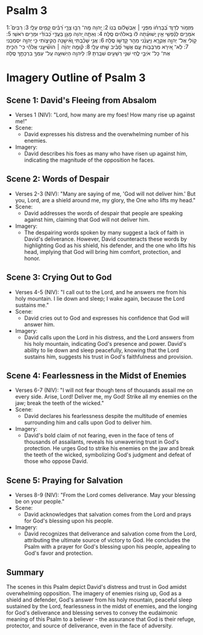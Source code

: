 # Psalm 3
1: מִזְמ֥וֹר לְדָוִ֑ד בְּ֝בָרְח֗וֹ מִפְּנֵ֤י ׀ אַבְשָׁל֬וֹם בְּנֽוֹ׃
2: יְ֭הוָה מָֽה־ רַבּ֣וּ צָרָ֑י רַ֝בִּ֗ים קָמִ֥ים עָלָֽי׃
3: רַבִּים֮ אֹמְרִ֪ים לְנַ֫פְשִׁ֥י אֵ֤ין יְֽשׁוּעָ֓תָה לּ֬וֹ בֵֽאלֹהִ֬ים סֶֽלָה׃
4: וְאַתָּ֣ה יְ֭הוָה מָגֵ֣ן בַּעֲדִ֑י כְּ֝בוֹדִ֗י וּמֵרִ֥ים רֹאשִֽׁי׃
5: ק֭וֹלִי אֶל־ יְהוָ֣ה אֶקְרָ֑א וַיַּֽעֲנֵ֨נִי מֵהַ֖ר קָדְשׁ֣וֹ סֶֽלָה׃
6: אֲנִ֥י שָׁכַ֗בְתִּי וָֽאִ֫ישָׁ֥נָה הֱקִיצ֑וֹתִי כִּ֖י יְהוָ֣ה יִסְמְכֵֽנִי׃
7: לֹֽא־ אִ֭ירָא מֵרִבְב֥וֹת עָ֑ם אֲשֶׁ֥ר סָ֝בִ֗יב שָׁ֣תוּ עָלָֽי׃
8: ק֘וּמָ֤ה יְהוָ֨ה ׀ הוֹשִׁ֘יעֵ֤נִי אֱלֹהַ֗י כִּֽי־ הִכִּ֣יתָ אֶת־ כָּל־ אֹיְבַ֣י לֶ֑חִי שִׁנֵּ֖י רְשָׁעִ֣ים שִׁבַּֽרְתָּ׃
9: לַיהוָ֥ה הַיְשׁוּעָ֑ה עַֽל־ עַמְּךָ֖ בִרְכָתֶ֣ךָ סֶּֽלָה׃

# Imagery Outline of Psalm 3

## Scene 1: David's Fleeing from Absalom

- Verses 1 (NIV): "Lord, how many are my foes! How many rise up against me!"
- Scene:
  - David expresses his distress and the overwhelming number of his enemies.
- Imagery:
  - David describes his foes as many who have risen up against him, indicating the magnitude of the opposition he faces.

## Scene 2: Words of Despair

- Verses 2-3 (NIV): "Many are saying of me, 'God will not deliver him.' But you, Lord, are a shield around me, my glory, the One who lifts my head."
- Scene:
  - David addresses the words of despair that people are speaking against him, claiming that God will not deliver him.
- Imagery:
  - The despairing words spoken by many suggest a lack of faith in David's deliverance. However, David counteracts these words by highlighting God as his shield, his defender, and the one who lifts his head, implying that God will bring him comfort, protection, and honor.

## Scene 3: Crying Out to God

- Verses 4-5 (NIV): "I call out to the Lord, and he answers me from his holy mountain. I lie down and sleep; I wake again, because the Lord sustains me."
- Scene:
  - David cries out to God and expresses his confidence that God will answer him.
- Imagery:
  - David calls upon the Lord in his distress, and the Lord answers from his holy mountain, indicating God's presence and power. David's ability to lie down and sleep peacefully, knowing that the Lord sustains him, suggests his trust in God's faithfulness and provision.

## Scene 4: Fearlessness in the Midst of Enemies

- Verses 6-7 (NIV): "I will not fear though tens of thousands assail me on every side. Arise, Lord! Deliver me, my God! Strike all my enemies on the jaw; break the teeth of the wicked."
- Scene:
  - David declares his fearlessness despite the multitude of enemies surrounding him and calls upon God to deliver him.
- Imagery:
  - David's bold claim of not fearing, even in the face of tens of thousands of assailants, reveals his unwavering trust in God's protection. He urges God to strike his enemies on the jaw and break the teeth of the wicked, symbolizing God's judgment and defeat of those who oppose David.

## Scene 5: Praying for Salvation

- Verses 8-9 (NIV): "From the Lord comes deliverance. May your blessing be on your people."
- Scene:
  - David acknowledges that salvation comes from the Lord and prays for God's blessing upon his people.
- Imagery:
  - David recognizes that deliverance and salvation come from the Lord, attributing the ultimate source of victory to God. He concludes the Psalm with a prayer for God's blessing upon his people, appealing to God's favor and protection.

## Summary

The scenes in this Psalm depict David's distress and trust in God amidst overwhelming opposition. The imagery of enemies rising up, God as a shield and defender, God's answer from his holy mountain, peaceful sleep sustained by the Lord, fearlessness in the midst of enemies, and the longing for God's deliverance and blessing serves to convey the eudaimonic meaning of this Psalm to a believer - the assurance that God is their refuge, protector, and source of deliverance, even in the face of adversity.